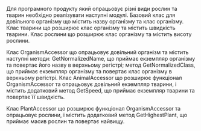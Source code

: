 Для програмного продукту який опрацьовує різні види рослин та тварин необхідно реалізувати наступні модулі.
Базовий клас для довільного організму що містить назву організму та клас організму.
Клас тварини  що розширює клас організму та містить швидкість тварини.
Клас рослини що розширює клас організму та містить висоту рослини.

Клас OrganismAccessor що опрацьовує довільний організм  та містить наступні методи:  GetNormalizedName,  що приймає екземпляр організму та  повертає його назву в  верхньому регістрі; метод GetNormalizedClass, що  приймає екземпляр організму та повертає клас організму в верхньому регістрі.
Клас AnimalAccessor що  розширює функціонал OrganismAccessor  та  опрацьовує довільний екземпляр  тварини,  і містить додатковий метод GetSpeed, що приймає екземпляр тварини та  повертає її швидкість.

Клас PlantAccessor що  розширює функціонал OrganismAccessor  та  опрацьовує  рослини,  і містить додатковий метод GetHighestPlant, що приймає масив рослин та повертає найвищу.
